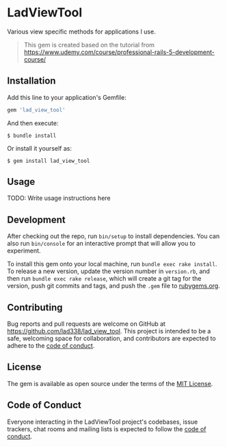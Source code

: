 # LadViewTool

Various view specific methods for applications I use.

> This gem is created based on the tutorial from https://www.udemy.com/course/professional-rails-5-development-course/


## Installation

Add this line to your application's Gemfile:

```ruby
gem 'lad_view_tool'
```

And then execute:

    $ bundle install

Or install it yourself as:

    $ gem install lad_view_tool

## Usage

TODO: Write usage instructions here

## Development

After checking out the repo, run `bin/setup` to install dependencies. You can also run `bin/console` for an interactive prompt that will allow you to experiment.

To install this gem onto your local machine, run `bundle exec rake install`. To release a new version, update the version number in `version.rb`, and then run `bundle exec rake release`, which will create a git tag for the version, push git commits and tags, and push the `.gem` file to [rubygems.org](https://rubygems.org).

## Contributing

Bug reports and pull requests are welcome on GitHub at https://github.com/lad338/lad_view_tool. This project is intended to be a safe, welcoming space for collaboration, and contributors are expected to adhere to the [code of conduct](https://github.com/[USERNAME]/lad_view_tool/blob/master/CODE_OF_CONDUCT.md).


## License

The gem is available as open source under the terms of the [MIT License](https://opensource.org/licenses/MIT).

## Code of Conduct

Everyone interacting in the LadViewTool project's codebases, issue trackers, chat rooms and mailing lists is expected to follow the [code of conduct](https://github.com/[USERNAME]/lad_view_tool/blob/master/CODE_OF_CONDUCT.md).

